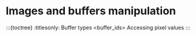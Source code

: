 # Images and buffers manipulation

:::{toctree}
:titlesonly:
Buffer types <buffer_ids>
Accessing pixel values <stlimage>
::: 

